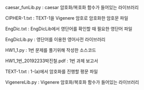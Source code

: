 caesar_funLib.py : caesar 암호화/복호화 함수가 들어있는 라이브러리

CIPHER-1.txt : TEXT-1을 Vigenere 암호로 암호화한 암호문 파일

EngDic.txt : EngDicLib에서 영단어를 확인할 때 필요한 영단어 파일

EngDicLib.py : 영단어를 이용한 영어사전 라이브러리

HW1_1.py : 1번 문제를 풀기위해 작성한 소스코드

HW1_1번_20192233박진철.pdf : 1번 과제 보고서

TEXT-1.txt : 1-(a)에서 암호화를 진행할 평문 파일

VigenereLib.py : Vigenere 암호화/복호화 함수가 들어있는 라이브러리

